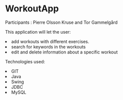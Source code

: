 <h1>WorkoutApp</h1>

Participants : Pierre Olsson Kruse and Tor Gammelgård

This application will let the user:
<li>add workouts with different exercises.</li>
<li>search for keywords in the workouts</li>
<li>edit and delete information about a specific workout</li>

Technologies used:
<li>GIT</li>
<li>Java</li>
<li>Swing</li>
<li>JDBC</li>
<li>MySQL</li>
